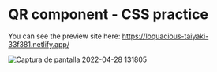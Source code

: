 # QR component - CSS practice

You can see the preview site here: https://loquacious-taiyaki-33f381.netlify.app/

![Captura de pantalla 2022-04-28 131805](https://user-images.githubusercontent.com/89199369/165797479-cc86fe47-886f-4949-bd3b-d2651cffb956.png)
